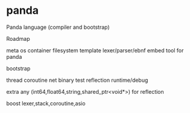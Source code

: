 # panda
Panda language (compiler and bootstrap)

Roadmap

meta
os
container
filesystem
template
lexer/parser/ebnf
embed tool for panda

bootstrap

thread
coroutine
net
binary
test
reflection
runtime/debug

extra
any (int64,float64,string,shared_ptr<void*>) for reflection

boost lexer,stack,coroutine,asio